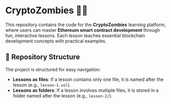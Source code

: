 # CryptoZombies 🧟‍♂️  

This repository contains the code for the **CryptoZombies** learning platform, where users can master **Ethereum smart contract development** through fun, interactive lessons. Each lesson teaches essential blockchain development concepts with practical examples.  

## 📂 Repository Structure  

The project is structured for easy navigation:  
- **Lessons as files**: If a lesson contains only one file, it is named after the lesson (e.g., `lesson-1.sol`).  
- **Lessons as folders**: If a lesson involves multiple files, it is stored in a folder named after the lesson (e.g., `lesson-2/`).  
